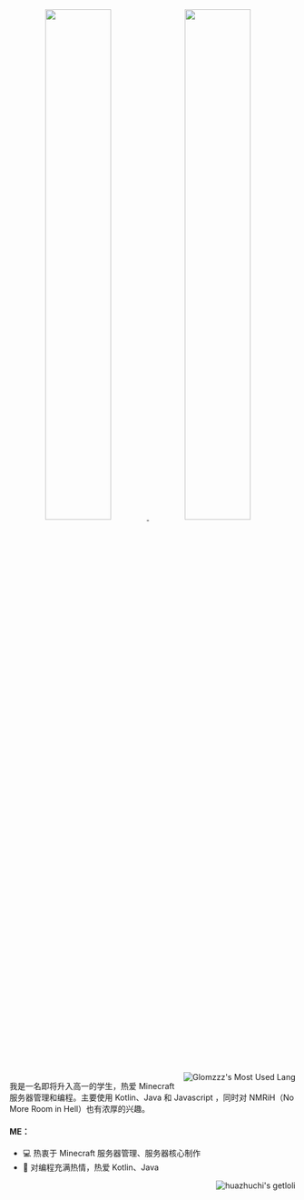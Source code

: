 <a href="#stats" align="center">
  <picture>
    <source 
      srcset="https://github-readme-stats.vercel.app/api?username=huazhuchi&count_private=true&show_icons=true&show_owner=true&theme=github_dark&hide_border=true&bg_color=00000000"
      media="(prefers-color-scheme: dark)"
    />
    <source
      srcset="https://github-readme-stats.vercel.app/api?username=huazhuchi&count_private=true&show_icons=true&show_owner=true&theme=default&hide_border=true&bg_color=00000000"
      media="(prefers-color-scheme: light), (prefers-color-scheme: no-preference)"
    />
    <img width="48%" src="https://github-readme-stats.vercel.app/api?username=huazhuchi&count_private=true&show_icons=true&show_owner=true&hide_border=true&theme=transparent" />
  </picture>
</a>

<a href="#stats" align="center">
  <picture>
    <source 
      srcset="https://github-readme-streak-stats.herokuapp.com?user=huazhuchi&theme=transparent&hide_border=true"
      media="(prefers-color-scheme: dark)"
    />
    <source
      srcset="https://github-readme-streak-stats.herokuapp.com?user=huazhuchi&theme=transparent&hide_border=true"
      media="(prefers-color-scheme: light), (prefers-color-scheme: no-preference)"
    />
    <img width="48%" src="https://github-readme-streak-stats.herokuapp.com?user=huazhuchi&theme=transparent&hide_border=true" />
  </picture>
</a>

</br>

<a href="#stats" target="_blank">
    <img align="right" alt="Glomzzz's Most Used Lang" src="https://github-readme-stats.vercel.app/api/top-langs/?username=huazhuchi&show_icons=true&include_all_commits=true&show_owner=true&theme=transparent&hide_border=true&hide=html,css"/>
</a>

我是一名即将升入高一的学生，热爱 Minecraft 服务器管理和编程。主要使用 Kotlin、Java 和 Javascript ，同时对 NMRiH（No More Room in Hell）也有浓厚的兴趣。

#### ME：
- 💻 热衷于 Minecraft 服务器管理、服务器核心制作
- 🌱 对编程充满热情，热爱 Kotlin、Java

<a href="https://count.getloli.com/get/@huazhuchi?theme=gelbooru" target="_blank">
    <img align="right" alt="huazhuchi's getloli" src="https://count.getloli.com/get/@huazhuchi?theme=gelbooru"/>
</a>
